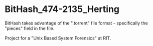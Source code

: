 BitHash_474-2135_Herting
========================

BitHash takes advantage of the ".torrent" file format - specifically the "pieces" field in the file.

Project for a "Unix Based System Forensics" at RIT.
